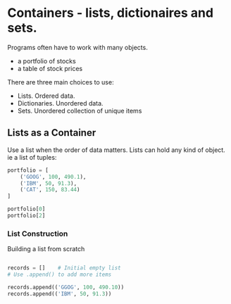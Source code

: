 # Containers - lists, dictionaires and sets.

Programs often have to work with many objects.
- a portfolio of stocks
- a table of stock prices

There are three main choices to use:
- Lists. Ordered data.
- Dictionaries. Unordered data.
- Sets. Unordered collection of unique items

## Lists as a Container

Use a list when the order of data matters. Lists can hold any kind of object. ie a list of tuples:

```python
portfolio = [
	('GOOG', 100, 490.1),
	('IBM', 50, 91.3),
	('CAT', 150, 83.44)
]

portfolio[0]
portfolio[2]

```

### List Construction

Building a list from scratch

```python

records = []    # Initial empty list
# Use .append() to add more items

records.append(('GGOG', 100, 490.10))
records.append(('IBM', 50, 91.3))
```